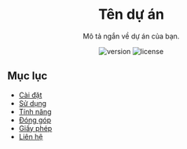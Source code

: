 <h1 align="center">Tên dự án</h1>

<!-- Mô tả ngắn -->
<p align="center">
  Mô tả ngắn về dự án của bạn.
</p>

<!-- Biểu ngữ -->
<p align="center">
  <img src="https://img.shields.io/badge/version-1.0-blue.svg" alt="version">
  <img src="https://img.shields.io/badge/license-MIT-green.svg" alt="license">
</p>

<!-- Mục lục -->
## Mục lục
- [Cài đặt](#cài-đặt)
- [Sử dụng](#sử-dụng)
- [Tính năng](#tính-năng)
- [Đóng góp](#đóng-góp)
- [Giấy phép](#giấy-phép)
- [Liên hệ](#liên-hệ)

